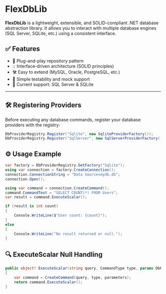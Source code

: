 # FlexDbLib

**FlexDbLib** is a lightweight, extensible, and SOLID-compliant .NET database abstraction library. It allows you to interact with multiple database engines (SQL Server, SQLite, etc.) using a consistent interface.

## ✅ Features

- 🔌 Plug-and-play repository pattern  
- 💡 Interface-driven architecture (SOLID principles)  
- 🛠 Easy to extend (MySQL, Oracle, PostgreSQL, etc.)  
- 🧪 Simple testability and mock support  
- 💾 Current support: SQL Server & SQLite  

---

## 🛠 Registering Providers

Before executing any database commands, register your database providers with the registry:

```csharp
DbProviderRegistry.Register("Sqlite", new SqliteProviderFactory());
DbProviderRegistry.Register("SqlServer", new SqlServerProviderFactory());
```

## ⚙️ Usage Example
```csharp
var factory = DbProviderRegistry.GetFactory("Sqlite");
using var connection = factory.CreateConnection();
connection.ConnectionString = "Data Source=mydb.db";
connection.Open();

using var command = connection.CreateCommand();
command.CommandText = "SELECT COUNT(*) FROM Users";
var result = command.ExecuteScalar();

if (result is int count)
{
    Console.WriteLine($"User count: {count}");
}
else
{
    Console.WriteLine("No result returned or null.");
}
```

## 🔍 ExecuteScalar Null Handling
```csharp
public object? ExecuteScalar(string query, CommandType type, params DbParameter[] parameters)
{
    var command = CreateCommand(query, type, parameters);
    return command.ExecuteScalar();
}
```
